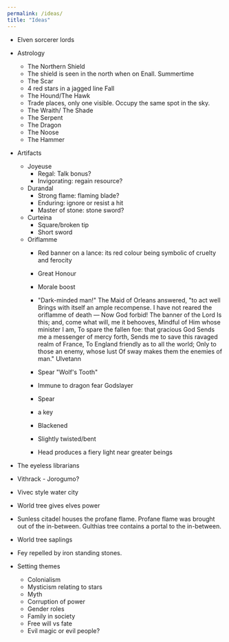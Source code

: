 ```yaml
---
permalink: /ideas/
title: "Ideas"
---
```


- Elven sorcerer lords
- Astrology
    - The Northern Shield
    - The shield is seen in the north when on Enall. Summertime
    - The Scar
    - 4 red stars in a jagged line Fall
    - The Hound/The Hawk
    - Trade places, only one visible. Occupy the same spot in the sky.
    - The Wraith/ The Shade
    - The Serpent
    - The Dragon
    - The Noose
    - The Hammer

- Artifacts
  - Joyeuse
    - Regal: Talk bonus?
    - Invigorating: regain resource?
  - Durandal
    - Strong flame: flaming blade?
    - Enduring: ignore or resist a hit
    - Master of stone: stone sword?
  - Curteina
    - Square/broken tip
    - Short sword
  - Oriflamme
    - Red banner on a lance: its red colour being symbolic of cruelty and ferocity
    - Great Honour
    - Morale boost

    - "Dark-minded man!"
    The Maid of Orleans answered, "to act well
    Brings with itself an ample recompense.
    I have not reared the oriflamme of death —
    Now God forbid! The banner of the Lord
    Is this; and, come what will, me it behooves,
    Mindful of Him whose minister I am,
    To spare the fallen foe: that gracious God
    Sends me a messenger of mercy forth,
    Sends me to save this ravaged realm of France,
    To England friendly as to all the world;
    Only to those an enemy, whose lust
    Of sway makes them the enemies of man."
    Ulvetann
    - Spear "Wolf's Tooth"
    - Immune to dragon fear
    Godslayer
    -  Spear
    -  a key
    - Blackened
    - Slightly twisted/bent
    - Head produces a fiery light near greater beings

- The eyeless librarians
- Vithrack - Jorogumo?
- Vivec style water city
- World tree gives elves power
- Sunless citadel houses the profane flame. Profane flame was brought out of the in-between. Gulthias tree contains a portal to the in-between.
- World tree saplings
- Fey repelled by iron standing stones.
- Setting themes
  - Colonialism
  - Mysticism relating to stars
  - Myth
  - Corruption of power
  - Gender roles
  - Family in society
  - Free will vs fate
  - Evil magic or evil people?

